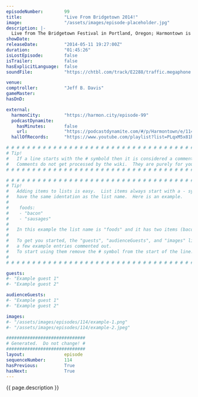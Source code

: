 ```yaml
---
episodeNumber:        99
title:                "Live From Bridgetown 2014!"
image:                "/assets/images/episode-placeholder.jpg"
description: |-
  Live from The Bridgetown Festival in Portland, Oregon; Harmontown is now in session!
showDate:             
releaseDate:          "2014-05-11 19:27:00Z"
duration:             "01:45:26"
isLostEpisode:        false
isTrailer:            false
hasExplicitLanguage:  false
soundFile:            "https://chtbl.com/track/E2288/traffic.megaphone.fm/STA4114340673.mp3?updated=1556230371"

venue:                
comptroller:          "Jeff B. Davis"
gameMaster:           
hasDnD:               

external:
  harmonCity:         "https://harmon.city/episode-99"
  podcastDynamite:
    hasMinutes:       false
    url:              "https://podcastdynamite.com/#/p/Harmontown/e/114/99"
  hallOfRecords:      "https://www.youtube.com/playlist?list=PLqxM5x81hNOao9FZ6en-pqeUwmQdeD8Gt"

# # # # # # # # # # # # # # # # # # # # # # # # # # # # # # # # # # # # # # # # # # # # #
# Tip!
#   If a line starts with the # symbold then it is considered a comment.
#   Comments do not get processed by the wiki.  They are purely for your information.
# # # # # # # # # # # # # # # # # # # # # # # # # # # # # # # # # # # # # # # # # # # # #

# # # # # # # # # # # # # # # # # # # # # # # # # # # # # # # # # # # # # # # # # # # # #
# Tip!
#   Adding items to lists is easy.  List items always start with a - symbol and have
#   have the same identation as the list name.  Here is an example.
#
#    foods:
#    - "bacon"
#    - "sausages"
#
#   In this example the list name is "foods" and it has two items (bacon, and sausages).
#
#   To get you started, the "guests", "audienceGuests", and "images" lists below have
#   a few example entries commented out.
#   To start using them remove the # symbol from the start of the line.
#
# # # # # # # # # # # # # # # # # # # # # # # # # # # # # # # # # # # # # # # # # # # # #

guests:
#- "Example guest 1"
#- "Example guest 2"

audienceGuests:
#- "Example guest 1"
#- "Example guest 2"

images:
#- "/assets/images/episodes/114/example-1.png"
#- "/assets/images/episodes/114/example-2.jpeg"

##############################
# Generated.  Do not change! #
##############################
layout:               episode
sequenceNumber:       114
hasPrevious:          True
hasNext:              True
---
```


<!-- The episode description will be rendered here -->
{{ page.description }}

<!-- Add your content BELOW here -->
<!-- vvvvvvvvvvvvvvvvvvvvvvvvvvv -->




<!-- ^^^^^^^^^^^^^^^^^^^^^^^^^^^ -->
<!-- Add your content ABOVE here -->

<!-- The episode gallery will be rendered here -->